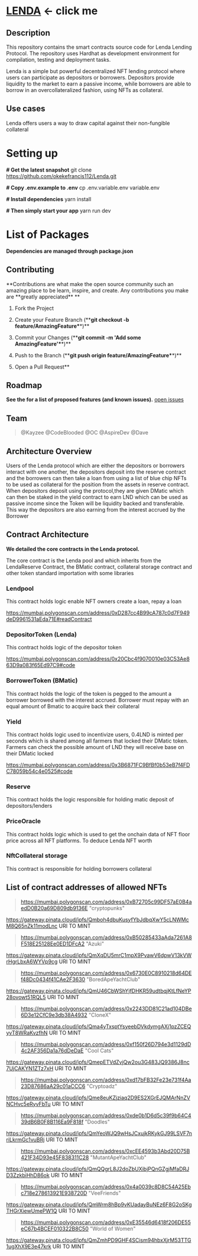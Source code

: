 

# [LENDA](https://lenda.vercel.app/) <- click me

## Description

This repository contains the smart contracts source code for Lenda Lending Protocol. The repository uses Hardhat as development environment for compilation, testing and deployment tasks.

Lenda is a simple but powerful decentralized NFT lending protocol where users can participate as depositors or borrowers. Depositors provide liquidity to the market to earn a passive income, while borrowers are able to borrow in an overcollateralized fashion, using NFTs as collateral.

## Use cases

Lenda offers users a way to draw capital against their non-fungible collateral

# Setting up

**# Get the latest snapshot**
git clone https://github.com/okekefrancis112/Lenda.git

**# Copy .env.example to .env**
cp .env.variable.env variable.env

**# Install dependencies**
yarn install

**# Then simply start your app**
yarn run dev

# List of Packages

**Dependencies are managed through package.json**

## Contributing

**Contributions are what make the open source community such an amazing place to be learn, inspire, and create. Any contributions you make are **greatly appreciated\*\* \*\*

1.  Fork the Project

2.  Create your Feature Branch (\*\***git checkout -b feature/AmazingFeature\***\*)\*\*

3.  Commit your Changes (\*\***git commit -m 'Add some AmazingFeature'\***\*)\*\*

4.  Push to the Branch (\*\***git push origin feature/AmazingFeature\***\*)\*\*

5.  Open a Pull Request\*\*

## Roadmap

**See the for a list of proposed features (and known issues).** [open issues](https://github.com/okekefrancis112/Lenda/issues)

## Team

> @Kayzee
> @CodeBlooded
> @OC
> @AspireDev
> @Dave
## Architecture Overview
Users of the Lenda protocol which are either the depositors or  borrowers interact with one another, the depositors deposit into the reserve contract and the borrowers can then take a loan from using a list of blue chip NFTs to be used as collateral for the position from the assets in reserve contract. When depositors deposit using the protocol,they are given DMatic which can then be staked in the yield contract to earn LND which can be used as passive income since the Token will be liquidity backed and transferable. This way the depositors are also earning from the interest accrued by the Borrower 


## Contract Architecture

**We detailed the core contracts in the Lenda protocol.**

The core contract is the Lenda pool and which inherits from the LendaReserve Contract, the BMatic contract, collateral storage contract and other token standard importation with some libraries 




### Lendpool

This contract holds logic enable NFT owners create a loan, repay a loan

https://mumbai.polygonscan.com/address/0xD287cc4B99cA787c0d7F949deD9961531aEda71E#readContract

### DepositorToken (Lenda)

This contract holds logic of the depositor token

https://mumbai.polygonscan.com/address/0x20Cbc4f9070010e03C53Ae863D9a083f65Ed97C9#code

### BorrowerToken (BMatic)

This contract holds the logic of the token is pegged to the amount a borrower borrowed with the interest accrued. Borrower must repay with an equal amount of Bmatic to acquire back their collateral

### Yield

This contract holds logic used to incentivize users, 0.4LND is minted per seconds which is shared among all farmers that locked their DMatic token. Farmers can check the possible amount of LND they will receive base on their DMatic locked

https://mumbai.polygonscan.com/address/0x3B6871FC9BfBf0b53eB7f4FDC78059b54c4e0525#code

### Reserve

This contract holds the logic responsible for holding matic deposit of depositors/lenders

### PriceOracle

This contract holds logic which is used to get the onchain data of NFT floor price across all NFT platforms. To deduce Lenda NFT worth

### NftCollateral storage

This contract is responsible for holding borrowers collateral

## List of contract addresses of allowed NFTs

> https://mumbai.polygonscan.com/address/0xB72705c99DF57aE0B4aedD0B20a69D809db9136E "cryptopunks"

https://gateway.pinata.cloud/ipfs/Qmboh4dbuKusyfYbJdbqXwY5cLNWMcM8Q65nZk11modLnc URI TO MINT

> https://mumbai.polygonscan.com/address/0xB50285433aAda7261A8F518E25128Ee0ED1DFcA2 "Azuki"

https://gateway.pinata.cloud/ipfs/QmXqDU5mrC1mpX9PvawV6dpwV13kVWrHgrLbxA6WYVp9cg URI TO MINT

> https://mumbai.polygonscan.com/address/0x6730E0C8910218d64DEf48Dc0434f41CAe2F3630 "BoredApeYachtClub"

https://gateway.pinata.cloud/ipfs/QmU46CbWShYjfDHKR59udtbqjKtLfNeYP28ovowt51RQL5 URI TO MINT

> https://mumbai.polygonscan.com/address/0x2243DD81C21ad104DBe6D3e12CfC9e3db38A4932 "CloneX"

https://gateway.pinata.cloud/ipfs/Qma4yTxsptYsyeebDVkdymgAXj1pzZCEQyvT8WRaKvzfhN URI TO MINT

> https://mumbai.polygonscan.com/address/0xf150f26D794e3d1129dD4c2AF356Da1a76dDeDaE "Cool Cats"

https://gateway.pinata.cloud/ipfs/QmepETVdZvjQw2ou3G483JQ9386J8nc7UjCAKYN1ZTz7xH URI TO MINT

> https://mumbai.polygonscan.com/address/0xd17bFB32Fe23e731f4Aa23D87686aA29c01aCCC6 "Cryptoadz"

https://gateway.pinata.cloud/ipfs/Qme8euKZjziaq2D9ES2XGrEJQMArNnZVNCHvc5eRyvFbTu URI TO MINT

> https://mumbai.polygonscan.com/address/0xde0b1D6d5c39f9b64C439dB6B0F8B116Ea9F818f "Doodles"

https://gateway.pinata.cloud/ipfs/QmYeoWJQ9wHsJCxujkRKykGJ99LSVF7nriLkrmGc1vuBRj URI TO MINT

> https://mumbai.polygonscan.com/address/0xcEE4593b3Abd20D75B421F34D93e45F838311C28 "MutantApeYachtClub"

https://gateway.pinata.cloud/ipfs/QmQQgrL8J2doZbUXibjPQnGZgjMfaDRJD3ZzkbiHhD86ok URI TO MINT

> https://mumbai.polygonscan.com/address/0x4a0039c8D8C54A25Ebc718e278613921E938720D "VeeFriends"

https://gateway.pinata.cloud/ipfs/QmWrm8hBp9vKUadayBuNEz6F8G2oSKgTHGrXiewUmePW1Q URI TO MINT

> https://mumbai.polygonscan.com/address/0xE35546d6418f206DE55eC67b4BCEF010322B8C50 "World of Women"

https://gateway.pinata.cloud/ipfs/QmZmhPD9GHF4SCism94hbxXjrM53TTG1ugXhX9E3e47krk URI TO MINT
